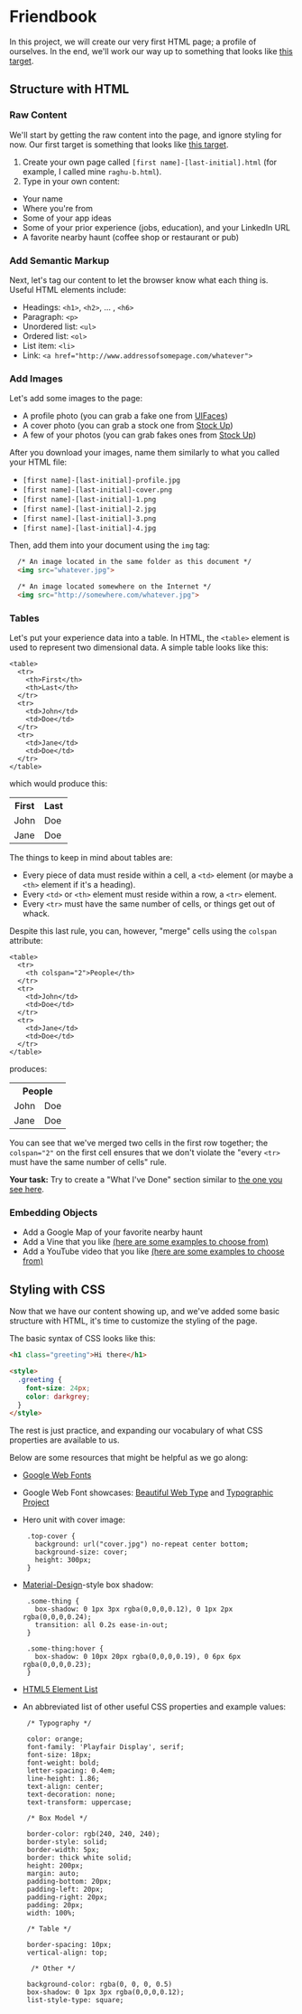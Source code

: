 # Friendbook

In this project, we will create our very first HTML page; a profile of ourselves. In the end, we'll
work our way up to something that looks like [this target](http://appdevspring17.github.io/friendbook/dde.html).

## Structure with HTML

### Raw Content

We'll start by getting the raw content into the page, and ignore styling for now. Our first target is something that looks like [this target](http://appdevspring16.github.io/friendbook/intermediate.html).

 1. Create your own page called `[first name]-[last-initial].html` (for example, I called mine `raghu-b.html`).
 1. Type in your own content:
   - Your name
   - Where you're from
   - Some of your app ideas
   - Some of your prior experience (jobs, education), and your LinkedIn URL
   - A favorite nearby haunt (coffee shop or restaurant or pub)

### Add Semantic Markup

 Next, let's tag our content to let the browser know what each thing is. Useful HTML elements include:

 - Headings: `<h1>`, `<h2>`, ... , `<h6>`
 - Paragraph: `<p>`
 - Unordered list: `<ul>`
 - Ordered list: `<ol>`
 - List item: `<li>`
 - Link: `<a href="http://www.addressofsomepage.com/whatever">`

### Add Images

Let's add some images to the page:

- A profile photo (you can grab a fake one from [UIFaces](http://uifaces.com/authorized))
- A cover photo (you can grab a stock one from [Stock Up](http://www.sitebuilderreport.com/stock-up))
- A few of your photos (you can grab fakes ones from [Stock Up](http://www.sitebuilderreport.com/stock-up))

After you download your images, name them similarly to what you called your HTML file:

 - `[first name]-[last-initial]-profile.jpg`
 - `[first name]-[last-initial]-cover.png`
 - `[first name]-[last-initial]-1.png`
 - `[first name]-[last-initial]-2.jpg`
 - `[first name]-[last-initial]-3.png`
 - `[first name]-[last-initial]-4.jpg`

Then, add them into your document using the `img` tag:

```html
  /* An image located in the same folder as this document */
  <img src="whatever.jpg">

  /* An image located somewhere on the Internet */
  <img src="http://somewhere.com/whatever.jpg">
```

### Tables

Let's put your experience data into a table. In HTML, the `<table>` element is used to represent two dimensional data. A simple table looks like this:

    <table>
      <tr>
        <th>First</th>
        <th>Last</th>
      </tr>
      <tr>
        <td>John</td>
        <td>Doe</td>
      </tr>
      <tr>
        <td>Jane</td>
        <td>Doe</td>
      </tr>
    </table>

which would produce this:

<table>
  <tr>
    <th>First</th>
    <th>Last</th>
  </tr>
  <tr>
    <td>John</td>
    <td>Doe</td>
  </tr>
  <tr>
    <td>Jane</td>
    <td>Doe</td>
  </tr>
</table>

The things to keep in mind about tables are:

 - Every piece of data must reside within a cell, a `<td>` element (or maybe a `<th>` element if it's a heading).
 - Every `<td>` or `<th>` element must reside within a row, a `<tr>` element.
 - Every `<tr>` must have the same number of cells, or things get out of whack.

Despite this last rule, you can, however, "merge" cells using the `colspan` attribute:

    <table>
      <tr>
        <th colspan="2">People</th>
      </tr>
      <tr>
        <td>John</td>
        <td>Doe</td>
      </tr>
      <tr>
        <td>Jane</td>
        <td>Doe</td>
      </tr>
    </table>

produces:

<table>
  <tr>
    <th colspan="2">People</th>
  </tr>
  <tr>
    <td>John</td>
    <td>Doe</td>
  </tr>
  <tr>
    <td>Jane</td>
    <td>Doe</td>
  </tr>
</table>

You can see that we've merged two cells in the first row together; the `colspan="2"` on the first cell ensures that we don't violate the "every `<tr>` must have the same number of cells" rule.

**Your task:** Try to create a "What I've Done" section similar to [the one you see here](http://appdevspring16.github.io/friendbook/intermediate.html).

### Embedding Objects

- Add a Google Map of your favorite nearby haunt
- Add a Vine that you like [(here are some examples to choose from)](https://vine.co/Zach.King?mode=list)
- Add a YouTube video that you like [(here are some examples to choose from)](https://www.youtube.com/watch?v=nCKkHqlx9dE)

## Styling with CSS

Now that we have our content showing up, and we've added some basic structure with HTML, it's time to customize the styling of the page.

The basic syntax of CSS looks like this:

```html
<h1 class="greeting">Hi there</h1>

<style>
  .greeting {
    font-size: 24px;
    color: darkgrey;
  }
</style>
```

The rest is just practice, and expanding our vocabulary of what CSS properties are available to us.

Below are some resources that might be helpful as we go along:

 - [Google Web Fonts](https://www.google.com/fonts)
 - Google Web Font showcases: [Beautiful Web Type](http://hellohappy.org/beautiful-web-type) and [Typographic Project](http://femmebot.github.io/google-type/)

 - Hero unit with cover image:

        .top-cover {
          background: url("cover.jpg") no-repeat center bottom;
          background-size: cover;
          height: 300px;
        }

 - [Material-Design](https://www.google.com/design/spec/material-design/introduction.html)-style box shadow:

        .some-thing {
          box-shadow: 0 1px 3px rgba(0,0,0,0.12), 0 1px 2px rgba(0,0,0,0.24);
          transition: all 0.2s ease-in-out;
        }

        .some-thing:hover {
          box-shadow: 0 10px 20px rgba(0,0,0,0.19), 0 6px 6px rgba(0,0,0,0.23);
        }

 - [HTML5 Element List](https://developer.mozilla.org/en-US/docs/Web/HTML/Element)

 - An abbreviated list of other useful CSS properties and example values:

        /* Typography */

        color: orange;
        font-family: 'Playfair Display', serif;
        font-size: 18px;
        font-weight: bold;
        letter-spacing: 0.4em;
        line-height: 1.86;
        text-align: center;
        text-decoration: none;
        text-transform: uppercase;

        /* Box Model */

        border-color: rgb(240, 240, 240);
        border-style: solid;
        border-width: 5px;
        border: thick white solid;
        height: 200px;
        margin: auto;
        padding-bottom: 20px;
        padding-left: 20px;
        padding-right: 20px;
        padding: 20px;
        width: 100%;

        /* Table */

        border-spacing: 10px;
        vertical-align: top;

         /* Other */

        background-color: rgba(0, 0, 0, 0.5)
        box-shadow: 0 1px 3px rgba(0,0,0,0.12);
        list-style-type: square;
